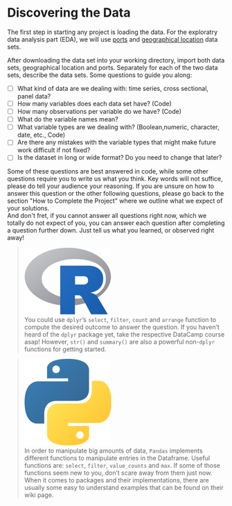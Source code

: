 # Discovering the Data

The first step in starting any project is loading the data. For the exploratry data analysis part (EDA), we will use [ports](https://1drv.ms/u/s!Ais4tuRZBkegg5gVAG0Yz7-GaV5wtg?e=ySaVSM) and [geographical location](https://1drv.ms/u/s!Ais4tuRZBkegg5gUs1Suv51j\_Wx\_9g?e=9D5Rry) data sets.



After downloading the data set into your working directory, import both data sets, geographical location and ports. Separately for each of the two data sets, describe the data sets. Some questions to guide you along:

* [ ] What kind of data are we dealing with: time series, cross sectional, panel data?
* [ ] How many variables does each data set have? (Code)
* [ ] How many observations per variable do we have? (Code)
* [ ] What do the variable names mean?
* [ ] What variable types are we dealing with? (Boolean,numeric, character, date, etc., Code)
* [ ] Are there any mistakes with the variable types that might make future work difficult if not fixed?
* [ ] Is the dataset in long or wide format? Do you need to change that later?

Some of these questions are best answered in code, while some other questions require you to write us what you think. Key words will not suffice, please do tell your audience your reasoning. If you are unsure on how to answer this question or the other following questions, please go back to the section "How to Complete the Project" where we outline what we expect of your solutions. \
And don't fret, if you cannot answer all questions right now, which we totally do not expect of you, you can answer each question after completing a question further down. Just tell us what you learned, or observed right away!





> <img src="../.gitbook/assets/R.png" alt="" data-size="line">\
> You could use `dplyr`’s `select`, `filter`, `count` and `arrange` function to compute the desired outcome to answer the question. If you haven’t heard of the `dplyr` package yet, take the respective DataCamp course asap!  However, `str()` and `summary()` are also a powerful non-`dplyr` functions for getting started.



> <img src="../.gitbook/assets/p.png" alt="" data-size="line">\
> In order to manipulate big amounts of data, `Pandas` implements different functions to manipulate entries in the Dataframe. Useful functions are: `select`, `filter`, `value_counts` and `max`. If some of those functions seem new to you, don’t scare away from them just now. When it comes to packages and their implementations, there are usually some easy to understand examples that can be found on their wiki page.&#x20;

